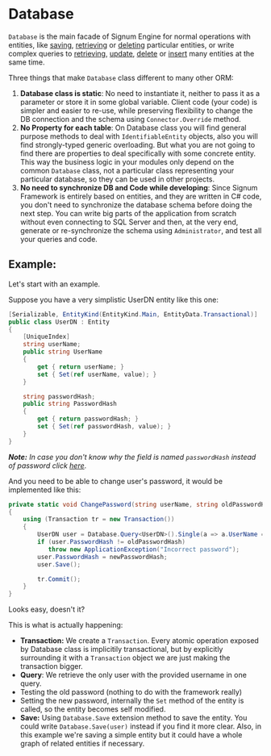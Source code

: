 # Database

`Database` is the main facade of Signum Engine for normal operations with entities, like [saving](Database.Save.md), [retrieving](Database.Retrieve.md) or [deleting](Database.Delete.md) particular entities, or write complex queries to [retrieving](Database.Query.md), [update](Database.UnsafeUpdate.md), [delete](Database.UnsafeDelete.md) or [insert](Database.UnsafeInsert.md) many entities at the same time.

Three things that make `Database` class different to many other ORM:

1. **Database class is static**: No need to instantiate it, neither to pass it as a parameter or store it in some global variable. Client code (your code) is simpler and easier to re-use, while preserving flexibility to change the DB connection and the schema using `Connector.Override` method.
2. **No Property for each table**: On Database class you will find general purpose methods to deal with `IdentifiableEntity` objects, also you will find strongly-typed generic overloading. But what you are not going to find there are properties to deal specifically with some concrete entity. This way the business logic in your modules only depend on the common `Database` class, not a particular class representing your particular database, so they can be used in other projects. 
3. **No need to synchronize DB and Code while developing**: Since Signum Framework is entirely based on entities, and they are written in C# code, you don't need to synchronize the database schema before doing the next step. You can write big parts of the application from scratch without even connecting to SQL Server and then, at the very end, generate or re-synchronize the schema using `Administrator`, and test all your queries and code. 

## Example: 

Let's start with an example. 

Suppose you have a very simplistic UserDN entity like this one: 

```C#
[Serializable, EntityKind(EntityKind.Main, EntityData.Transactional)]
public class UserDN : Entity
{
    [UniqueIndex] 
    string userName;
    public string UserName
    {
        get { return userName; }
        set { Set(ref userName, value); }
    }

    string passwordHash;
    public string PasswordHash
    {
        get { return passwordHash; }
        set { Set(ref passwordHash, value); }
    }
}
```

***Note:*** *In case you don't know why the field is named `passwordHash` instead of password click [here](http://blog.codinghorror.com/youre-probably-storing-passwords-incorrectly/)*.


And you need to be able to change user's password, it would be implemented like this: 


```C#
private static void ChangePassword(string userName, string oldPasswordHash, string newPasswordHash)
{
    using (Transaction tr = new Transaction())
    {
        UserDN user = Database.Query<UserDN>().Single(a => a.UserName == userName);
        if (user.PasswordHash != oldPasswordHash)
           throw new ApplicationException("Incorrect password");
        user.PasswordHash = newPasswordHash;
        user.Save();

        tr.Commit();
    }
}
```

Looks easy, doesn't it? 

This is what is actually happening: 

* **Transaction:** We create a `Transaction`. Every atomic operation exposed by Database class is implicitily transactional, but by explicitly surrounding it with a `Transaction` object we are just making the transaction bigger.
* **Query**: We retrieve the only user with the provided username in one query.
* Testing the old password (nothing to do with the framework really)
* Setting the new password, internally the `Set` method of the entity is called, so the entity becomes self modified.
* **Save:** Using `Database.Save` extension method to save the entity. You could write `Database.Save(user)` instead if you find it more clear. Also, in this example we're saving a simple entity but it could have a whole graph of related entities if necessary. 